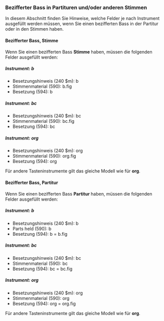 ### Bezifferter Bass in Partituren und/oder anderen Stimmen

In diesem Abschnitt finden Sie Hinweise, welche Felder je nach Instrument ausgefüllt werden müssen, wenn Sie einen bezifferten Bass in der Partitur oder in den Stimmen haben.

#### Bezifferter Bass, Stimme

Wenn Sie einen bezifferten Bass **Stimme** haben, müssen die folgenden Felder ausgefüllt werden:

##### Instrument: b

- Besetzungshinweis (240 $m): b
- Stimmenmaterial (590): b.fig
- Besetzung (594): b

##### Instrument: bc

- Besetzungshinweis (240 $m): bc
- Stimmenmaterial (590): bc.fig
- Besetzung (594): bc

##### Instrument: org

- Besetzungshinweis (240 $m): org
- Stimmenmaterial (590): org.fig
- Besetzung (594): org

Für andere Tasteninstrumente gilt das gleiche Modell wie für **org**.

#### Bezifferter Bass, Partitur

Wenn Sie einen bezifferten Bass **Partitur** haben, müssen die folgenden Felder ausgefüllt werden:

##### Instrument: b

- Besetzungshinweis (240 $m): b
- Parts held (590): b
- Besetzung (594): b = b.fig

##### Instrument: bc

- Besetzungshinweis (240 $m): bc
- Stimmenmaterial (590): bc
- Besetzung (594): bc = bc.fig

##### Instrument: org

- Besetzungshinweis (240 $m): org
- Stimmenmaterial (590): org
- Besetzung (594): org = org.fig

Für andere Tasteninstrumente gilt das gleiche Modell wie für **org**.
